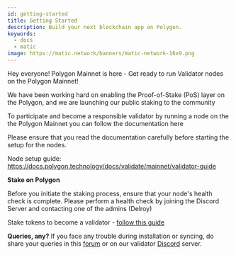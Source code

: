 ```yaml
---
id: getting-started
title: Getting Started
description: Build your next blockchain app on Polygon.
keywords:
  - docs
  - matic
image: https://matic.network/banners/matic-network-16x9.png 
---
```

Hey everyone! Polygon Mainnet is here - Get ready to run Validator nodes on the Polygon Mainnet!

We have been working hard on enabling the Proof-of-Stake (PoS) layer on the Polygon, and we are launching our public  staking to the community

To participate and become a responsible validator by running a node on the the Polygon Mainnet you can follow the documentation here

Please ensure that you read the documentation carefully before starting the setup for the nodes.

Node setup guide: https://docs.polygon.technology/docs/validate/mainnet/validator-guide

**Stake on Polygon**

Before you initiate the staking process, ensure that your node's health check is complete. Please perform a health check by joining the Discord Server and contacting one of the admins (Delroy)

Stake tokens to become a validator - [follow this guide](https://docs.polygon.technology/docs/validate/mainnet/stake-on-matic)


**Queries, any?**
If you face any trouble during installation or syncing, do share your queries in this [forum](https://forum.matic.network) or on our validator [Discord](https://discord.gg/XvpHAxZ) server.  
